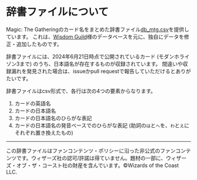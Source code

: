 # 辞書ファイルについて

Magic: The Gatheringのカード名をまとめた辞書ファイル[db_mtg.csv](db_mtg.csv)を提供しています。
これは、[Wisdom Guild](http://www.wisdom-guild.net/)様のデータベースを元に、独自にデータを修正・追加したものです。

辞書ファイルには、2024年6月21日時点で公開されているカード (モダンホライゾン3まで) のうち、日本語名が存在するものが収録されています。
間違いや収録漏れを発見された場合は、issueかpull requestで報告していただけるとありがたいです。

辞書ファイルはcsv形式で、各行は次の4つの要素からなります。
1. カードの英語名
1. カードの日本語名
1. カードの日本語名のひらがな表記
1. カードの日本語名の発音ベースでのひらがな表記 (助詞の`は`と`へ`を、`わ`と`え`にそれぞれ置き換えたもの)

---
この辞書ファイルはファンコンテンツ・ポリシーに沿った非公式のファンコンテンツです。ウィザーズ社の認可/許諾は得ていません。題材の一部に、ウィザーズ・オブ・ザ・コースト社の財産を含んでいます。©Wizards of the Coast LLC.

